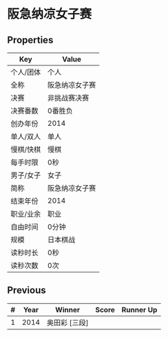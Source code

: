 # 阪急纳凉女子赛

## Properties

| Key | Value |
| --- | ----- |
| 个人/团体 | 个人 |
| 全称 | 阪急纳凉女子赛 |
| 决赛 | 非挑战赛决赛 |
| 决赛番数 | 0番胜负 |
| 创办年份 | 2014 |
| 单人/双人 | 单人 |
| 慢棋/快棋 | 慢棋 |
| 每手时限 | 0秒 |
| 男子/女子 | 女子 |
| 简称 | 阪急纳凉女子赛 |
| 结束年份 | 2014 |
| 职业/业余 | 职业 |
| 自由时间 | 0分钟 |
| 规模 | 日本棋战 |
| 读秒时长 | 0秒 |
| 读秒次数 | 0次 |

## Previous

| # | Year | Winner | Score | Runner Up |
| --- | --- | --- | --- | --- |
| 1 | 2014 | 奥田彩 [三段] |  |  |

